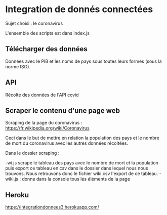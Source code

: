 # Integration de donnés connectées

Sujet choisi : le coronavirus

L'ensemble des scripts est dans index.js

## Télécharger des données 
Données avec le PIB et les noms de pays sous toutes leurs formes (sous la norme ISO).

## API
Récolte des données de l'API covid 

## Scraper le contenu d'une page web
Scraping de la page du coronavirus : 
https://fr.wikipedia.org/wiki/Coronavirus

Ceci dans le but de mettre en relation la population des pays et le nombre de mort du coronavirus avec les autres données récoltées.

Dans le dossier scraping : 

-wi.js scrape le tableau des pays avec le nombre de mort et la population puis export ce tableau en csv dans le dossier dans lequel nous nous trouvons. Nous retrouvons donc le fichier wiki.csv l'export de ce tableau.
-wiki.js : donne dans la console tous les éléments de la page


## Heroku

https://integrationdonnees3.herokuapp.com/

